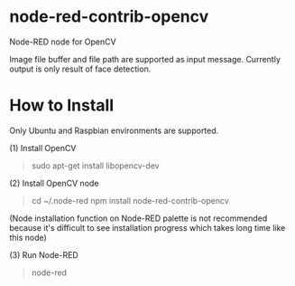 # node-red-contrib-opencv
Node-RED node for OpenCV

Image file buffer and file path are supported as input message.
Currently output is only result of face detection.

# How to Install
Only Ubuntu and Raspbian environments are supported.

(1) Install OpenCV
> sudo apt-get install libopencv-dev

(2) Install OpenCV node
> cd ~/.node-red
> npm install node-red-contrib-opencv

(Node installation function on Node-RED palette is not recommended because it's difficult to see installation progress which takes long time like this node)

(3) Run Node-RED
> node-red

